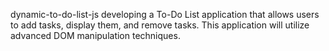  dynamic-to-do-list-js
developing a To-Do List application that allows users to add tasks, display them, and remove tasks. This application will utilize advanced DOM manipulation techniques.
